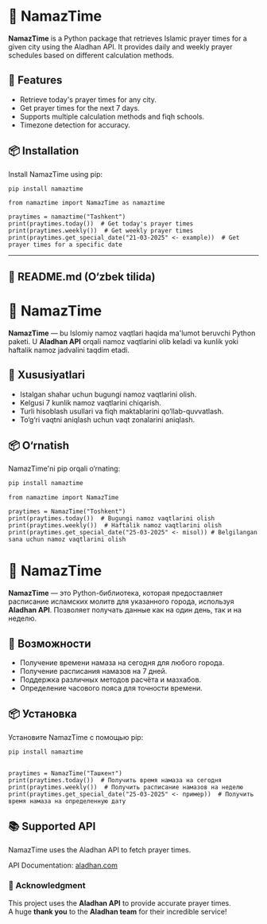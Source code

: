 # 🕌 NamazTime  

**NamazTime** is a Python package that retrieves Islamic prayer times for a given city using the Aladhan API. It provides daily and weekly prayer schedules based on different calculation methods.

## 🌟 Features
- Retrieve today's prayer times for any city.
- Get prayer times for the next 7 days.
- Supports multiple calculation methods and fiqh schools.
- Timezone detection for accuracy.

## 📦 Installation  
Install NamazTime using pip:  
```bash
pip install namaztime
```

```
from namaztime import NamazTime as namaztime

praytimes = namaztime("Tashkent")
print(praytimes.today())  # Get today's prayer times
print(praytimes.weekly())  # Get weekly prayer times
print(praytimes.get_special_date("21-03-2025" <- example))  # Get prayer times for a specific date
```


---

## **📄 README.md (O‘zbek tilida)**  


# 🕌 NamazTime  

**NamazTime** — bu Islomiy namoz vaqtlari haqida ma'lumot beruvchi Python paketi. U **Aladhan API** orqali namoz vaqtlarini olib keladi va kunlik yoki haftalik namoz jadvalini taqdim etadi.

## 🌟 Xususiyatlari
- Istalgan shahar uchun bugungi namoz vaqtlarini olish.
- Kelgusi 7 kunlik namoz vaqtlarini chiqarish.
- Turli hisoblash usullari va fiqh maktablarini qo‘llab-quvvatlash.
- To‘g‘ri vaqtni aniqlash uchun vaqt zonalarini aniqlash.

## 📦 O‘rnatish  
NamazTime'ni pip orqali o‘rnating:
```bash
pip install namaztime
```
```
from namaztime import NamazTime

praytimes = NamazTime("Toshkent")
print(praytimes.today())  # Bugungi namoz vaqtlarini olish
print(praytimes.weekly())  # Haftalik namoz vaqtlarini olish
print(praytimes.get_special_date("25-03-2025" <- misol)) # Belgilangan sana uchun namoz vaqtlarini olish
```

# 🕌 NamazTime  

**NamazTime** — это Python-библиотека, которая предоставляет расписание исламских молитв для указанного города, используя **Aladhan API**. Позволяет получать данные как на один день, так и на неделю.

## 🌟 Возможности
- Получение времени намаза на сегодня для любого города.
- Получение расписания намазов на 7 дней.
- Поддержка различных методов расчёта и мазхабов.
- Определение часового пояса для точности времени.

## 📦 Установка  
Установите NamazTime с помощью pip:  
```bash
pip install namaztime
```

```pythonfrom namaztime import NamazTime

praytimes = NamazTime("Ташкент")
print(praytimes.today())  # Получить время намаза на сегодня
print(praytimes.weekly())  # Получить расписание намазов на неделю
print(praytimes.get_special_date("25-03-2025" <- пример))  # Получить время намаза на определенную дату
```


## 📚 Supported API
NamazTime uses the Aladhan API to fetch prayer times.

API Documentation: [aladhan.com](https://aladhan.com)

### 🙏 Acknowledgment  
This project uses the **Aladhan API** to provide accurate prayer times.  
A huge **thank you** to the **Aladhan team** for their incredible service!  
